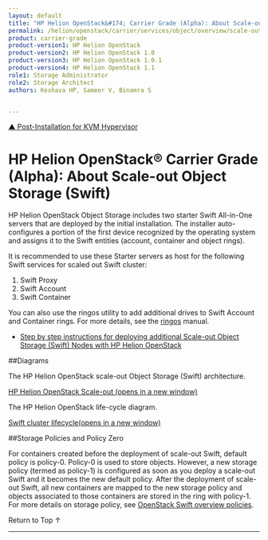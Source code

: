 ```yaml
---
layout: default
title: "HP Helion OpenStack&#174; Carrier Grade (Alpha): About Scale-out Object Storage (Swift)"
permalink: /helion/openstack/carrier/services/object/overview/scale-out-swift/
product: carrier-grade
product-version1: HP Helion OpenStack
product-version2: HP Helion OpenStack 1.0
product-version3: HP Helion OpenStack 1.0.1
product-version4: HP Helion OpenStack 1.1
role1: Storage Administrator
role2: Storage Architect
authors: Keshava HP, Sameer V, Binamra S


---
```

<!--UNDER REVISION-->

<script>

function PageRefresh {
onLoad="window.refresh"
}

PageRefresh();

</script>

<a href="/helion/openstack/carrier/install/post-kvm/">&#9650; Post-Installation for KVM Hypervisor</a>

# HP Helion OpenStack&#174; Carrier Grade (Alpha): About Scale-out Object Storage (Swift) 

HP Helion OpenStack Object Storage includes two starter Swift All-in-One servers that are deployed by the initial installation. The installer auto-configures a portion of the first device recognized by the operating system and assigns it to the Swift entities (account, container and object rings).

It is recommended to use these Starter servers as host for the following Swift services for scaled out Swift cluster:

1.	Swift Proxy 
2.	Swift Account
3.	Swift Container

You can also use the ringos utility to add additional drives to Swift Account and Container rings. For more details, see the [ringos](/helion/openstack/carrier/GA1/services/object/pyringos/) manual.

<!--
We recommend you use these Starter servers as Swift Proxy Servers for the scaled out Swift cluster. To do this, you can use the *ringos* utility to add additional drives on that server to the Swift Account and Container rings. 
-->
- [Step by step instructions for deploying additional Scale-out Object Storage (Swift) Nodes with HP Helion OpenStack](/helion/openstack/carrier/services/swift/deployment-scale-out/)

##Diagrams 

The HP Helion OpenStack scale-out Object Storage (Swift) architecture.

<a href="javascript:window.open('/content/documentation/media/swift_deployment-architecture-different-object-without-overcloud-controller-nodes.png','_blank','toolbar=no,menubar=no,resizable=yes,scrollbars=yes')">HP Helion OpenStack Scale-out (opens in a new window)</a>

The HP Helion OpenStack life-cycle diagram.

<a href="javascript:window.open('/content/documentation/media/swift-cluster-lifecycle.png','_blank','toolbar=no,menubar=no,resizable=yes,scrollbars=yes')">Swift cluster lifecycle(opens in a new window) </a> 


##Storage Policies and Policy Zero

For containers created before the deployment of scale-out Swift, default policy is policy-0.  Policy-0 is used to store objects. However, a new storage policy (termed as policy-1) is configured as soon as you deploy a scale-out Swift and it becomes the new default policy. After the deployment of scale-out Swift, all new containers are mapped to the new storage policy and  objects associated to those containers are stored in the ring with policy-1. For more details on storage policy, see [OpenStack Swift overview policies](http://docs.openstack.org/developer/swift/overview_policies.html).

<!--
All containers must have a storage policy. If a policy is not explicitly specified, the default policy is applied.

For legacy containers created prior to the implementation of storage policies, you can use *Policy-0*.

- **Policy- 0.** Each policy has both a friendly, configurable ***name*** as well as an ***index*** or number. The policy with index number zero (0) maps to the Ring-0, which is present by default in all installations, is Policy-0. 

	**Note:** You can change the name of Policy-0, but do not change the index, as there must always be a Policy-0. 

- **Default policy.** The ***default*** policy can be any policy defined in the cluster. The default policy is automatically chosen when a container is created without a storage policy specified.

In other words, default means *create the container using this policy if no policy was specified* and Policy-0 means *apply the legacy policy to an existing container that does not have a specified policy*. Note that in the unique case where no other policies are defined, Policy-0 is also the default. -->







<a href="#top" style="padding:14px 0px 14px 0px; text-decoration: none;"> Return to Top &#8593; </a>

----
